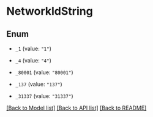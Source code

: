 # NetworkIdString

## Enum


* `_1` (value: `"1"`)

* `_4` (value: `"4"`)

* `_80001` (value: `"80001"`)

* `_137` (value: `"137"`)

* `_31337` (value: `"31337"`)


[[Back to Model list]](../README.md#documentation-for-models) [[Back to API list]](../README.md#documentation-for-api-endpoints) [[Back to README]](../README.md)


